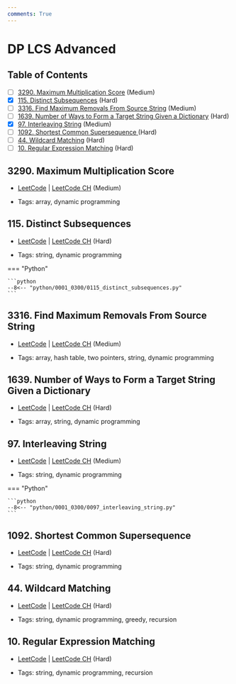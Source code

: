 ```yaml
---
comments: True
---
```


# DP LCS Advanced

## Table of Contents

- [ ] [3290. Maximum Multiplication Score](https://leetcode.cn/problems/maximum-multiplication-score/) (Medium)
- [x] [115. Distinct Subsequences](https://leetcode.cn/problems/distinct-subsequences/) (Hard)
- [ ] [3316. Find Maximum Removals From Source String](https://leetcode.cn/problems/find-maximum-removals-from-source-string/) (Medium)
- [ ] [1639. Number of Ways to Form a Target String Given a Dictionary](https://leetcode.cn/problems/number-of-ways-to-form-a-target-string-given-a-dictionary/) (Hard)
- [x] [97. Interleaving String](https://leetcode.cn/problems/interleaving-string/) (Medium)
- [ ] [1092. Shortest Common Supersequence ](https://leetcode.cn/problems/shortest-common-supersequence/) (Hard)
- [ ] [44. Wildcard Matching](https://leetcode.cn/problems/wildcard-matching/) (Hard)
- [ ] [10. Regular Expression Matching](https://leetcode.cn/problems/regular-expression-matching/) (Hard)

## 3290. Maximum Multiplication Score

-   [LeetCode](https://leetcode.com/problems/maximum-multiplication-score/) | [LeetCode CH](https://leetcode.cn/problems/maximum-multiplication-score/) (Medium)

-   Tags: array, dynamic programming


## 115. Distinct Subsequences

-   [LeetCode](https://leetcode.com/problems/distinct-subsequences/) | [LeetCode CH](https://leetcode.cn/problems/distinct-subsequences/) (Hard)

-   Tags: string, dynamic programming

=== "Python"

    ```python
    --8<-- "python/0001_0300/0115_distinct_subsequences.py"
    ```



## 3316. Find Maximum Removals From Source String

-   [LeetCode](https://leetcode.com/problems/find-maximum-removals-from-source-string/) | [LeetCode CH](https://leetcode.cn/problems/find-maximum-removals-from-source-string/) (Medium)

-   Tags: array, hash table, two pointers, string, dynamic programming


## 1639. Number of Ways to Form a Target String Given a Dictionary

-   [LeetCode](https://leetcode.com/problems/number-of-ways-to-form-a-target-string-given-a-dictionary/) | [LeetCode CH](https://leetcode.cn/problems/number-of-ways-to-form-a-target-string-given-a-dictionary/) (Hard)

-   Tags: array, string, dynamic programming


## 97. Interleaving String

-   [LeetCode](https://leetcode.com/problems/interleaving-string/) | [LeetCode CH](https://leetcode.cn/problems/interleaving-string/) (Medium)

-   Tags: string, dynamic programming

=== "Python"

    ```python
    --8<-- "python/0001_0300/0097_interleaving_string.py"
    ```



## 1092. Shortest Common Supersequence

-   [LeetCode](https://leetcode.com/problems/shortest-common-supersequence/) | [LeetCode CH](https://leetcode.cn/problems/shortest-common-supersequence/) (Hard)

-   Tags: string, dynamic programming


## 44. Wildcard Matching

-   [LeetCode](https://leetcode.com/problems/wildcard-matching/) | [LeetCode CH](https://leetcode.cn/problems/wildcard-matching/) (Hard)

-   Tags: string, dynamic programming, greedy, recursion


## 10. Regular Expression Matching

-   [LeetCode](https://leetcode.com/problems/regular-expression-matching/) | [LeetCode CH](https://leetcode.cn/problems/regular-expression-matching/) (Hard)

-   Tags: string, dynamic programming, recursion
